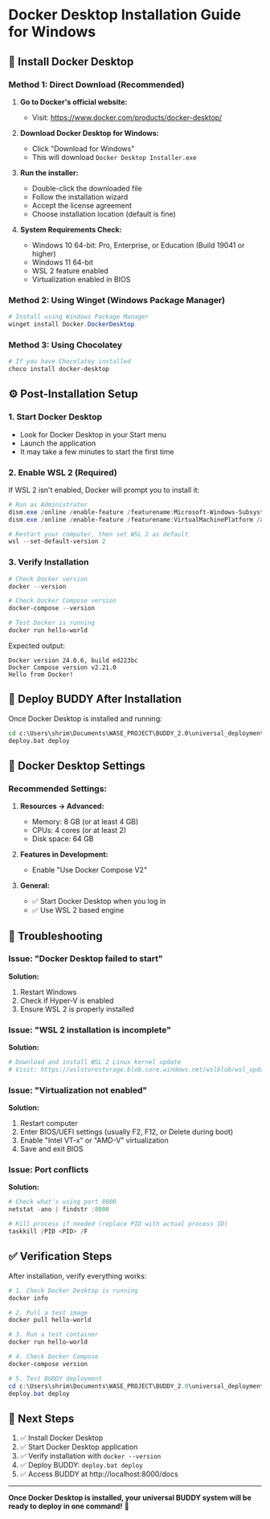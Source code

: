 # Docker Desktop Installation Guide for Windows

## 🐳 **Install Docker Desktop**

### Method 1: Direct Download (Recommended)

1. **Go to Docker's official website:**
   - Visit: https://www.docker.com/products/docker-desktop/

2. **Download Docker Desktop for Windows:**
   - Click "Download for Windows"
   - This will download `Docker Desktop Installer.exe`

3. **Run the installer:**
   - Double-click the downloaded file
   - Follow the installation wizard
   - Accept the license agreement
   - Choose installation location (default is fine)

4. **System Requirements Check:**
   - Windows 10 64-bit: Pro, Enterprise, or Education (Build 19041 or higher)
   - Windows 11 64-bit
   - WSL 2 feature enabled
   - Virtualization enabled in BIOS

### Method 2: Using Winget (Windows Package Manager)

```powershell
# Install using Windows Package Manager
winget install Docker.DockerDesktop
```

### Method 3: Using Chocolatey

```powershell
# If you have Chocolatey installed
choco install docker-desktop
```

## ⚙️ **Post-Installation Setup**

### 1. Start Docker Desktop
- Look for Docker Desktop in your Start menu
- Launch the application
- It may take a few minutes to start the first time

### 2. Enable WSL 2 (Required)
If WSL 2 isn't enabled, Docker will prompt you to install it:

```powershell
# Run as Administrator
dism.exe /online /enable-feature /featurename:Microsoft-Windows-Subsystem-Linux /all /norestart
dism.exe /online /enable-feature /featurename:VirtualMachinePlatform /all /norestart

# Restart your computer, then set WSL 2 as default
wsl --set-default-version 2
```

### 3. Verify Installation

```powershell
# Check Docker version
docker --version

# Check Docker Compose version
docker-compose --version

# Test Docker is running
docker run hello-world
```

Expected output:
```
Docker version 24.0.6, build ed223bc
Docker Compose version v2.21.0
Hello from Docker!
```

## 🚀 **Deploy BUDDY After Installation**

Once Docker Desktop is installed and running:

```cmd
cd c:\Users\shrim\Documents\WASE_PROJECT\BUDDY_2.0\universal_deployment
deploy.bat deploy
```

## 🔧 **Docker Desktop Settings**

### Recommended Settings:
1. **Resources → Advanced:**
   - Memory: 8 GB (or at least 4 GB)
   - CPUs: 4 cores (or at least 2)
   - Disk space: 64 GB

2. **Features in Development:**
   - Enable "Use Docker Compose V2"

3. **General:**
   - ✅ Start Docker Desktop when you log in
   - ✅ Use WSL 2 based engine

## 🐛 **Troubleshooting**

### Issue: "Docker Desktop failed to start"
**Solution:**
1. Restart Windows
2. Check if Hyper-V is enabled
3. Ensure WSL 2 is properly installed

### Issue: "WSL 2 installation is incomplete"
**Solution:**
```powershell
# Download and install WSL 2 Linux kernel update
# Visit: https://wslstorestorage.blob.core.windows.net/wslblob/wsl_update_x64.msi
```

### Issue: "Virtualization not enabled"
**Solution:**
1. Restart computer
2. Enter BIOS/UEFI settings (usually F2, F12, or Delete during boot)
3. Enable "Intel VT-x" or "AMD-V" virtualization
4. Save and exit BIOS

### Issue: Port conflicts
**Solution:**
```powershell
# Check what's using port 8000
netstat -ano | findstr :8000

# Kill process if needed (replace PID with actual process ID)
taskkill /PID <PID> /F
```

## ✅ **Verification Steps**

After installation, verify everything works:

```powershell
# 1. Check Docker Desktop is running
docker info

# 2. Pull a test image
docker pull hello-world

# 3. Run a test container
docker run hello-world

# 4. Check Docker Compose
docker-compose version

# 5. Test BUDDY deployment
cd c:\Users\shrim\Documents\WASE_PROJECT\BUDDY_2.0\universal_deployment
deploy.bat deploy
```

## 🎯 **Next Steps**

1. ✅ Install Docker Desktop
2. ✅ Start Docker Desktop application
3. ✅ Verify installation with `docker --version`
4. ✅ Deploy BUDDY: `deploy.bat deploy`
5. ✅ Access BUDDY at http://localhost:8000/docs

---

**Once Docker Desktop is installed, your universal BUDDY system will be ready to deploy in one command!** 🚀
